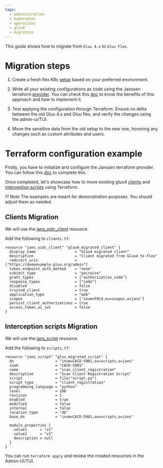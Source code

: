 ```yaml
---
tags:
  - administration
  - kubernetes
  - operations
  - gluu4
  - migration
---
```


This guide shows how to migrate from `Gluu 4.x` to  `Gluu Flex`.


# Migration steps

1. Create a fresh flex K8s [setup](https://docs.gluu.org/head/install/helm-install/) based on your preferred environment.

1. Write all your existing configurations as code using the Janssen terraform [provider](https://registry.terraform.io/providers/JanssenProject/jans/latest/docs).
   You can check this [doc](https://docs.jans.io/head/janssen-server/terraform/) to know the benefits of this approach and how to implement it. 


1. Test applying the configuration through Terraform. Ensure no delta between the old Gluu 4.x and Gluu flex, and verify the changes using the admin-ui/TUI.

1. Move the sensitive data from the old setup to the new one, honoring any changes such as custom attributes and users.

# Terraform configuration example

Firstly, you have to initialize and configure the Janssen terraform provider. You can follow this [doc](https://docs.jans.io/head/janssen-server/terraform/) to complete this.

Once completed, let's showcase how to move existing gluu4 [clients](#clients-migration) and [interception scripts](#interception-scripts-migration) using Terraform.

!!! Note
    The examples are meant for demonstration purposes. You should adjust them as needed.

## Clients Migration 

We will use the [jans_oidc_client](https://registry.terraform.io/providers/JanssenProject/jans/latest/docs/resources/oidc_client) resource.

Add the following to `clients.tf`:

```
resource "jans_oidc_client" "gluu4_migrated_client" {
  display_name                  = "Gluu4 migrated client"
  description                   = "Client migrated from Gluu4 to Flex"
  redirect_uris                 = ["https://demoexample.gluu.org/admin"]
  token_endpoint_auth_method    = "none"
  subject_type                  = "pairwise"
  grant_types                   = ["authorization_code"]
  response_types                = ["code"]
  disabled                      = false
  trusted_client                = true
  application_type              = "web"
  scopes                        = ["inum=F0C4,ou=scopes,o=jans"]
  persist_client_authorizations = true
  access_token_as_jwt           = false
}
```
## Interception scripts Migration

We will use the [jans_script](https://registry.terraform.io/providers/JanssenProject/jans/latest/docs/resources/oidc_client) resource.

Add the following to `scripts.tf`:


```
resource "jans_script" "gluu_migrated_script" {
  dn                   = "inum=CACD-5901,ou=scripts,o=jans"
  inum                 = "CACD-5901"
  name                 = "scan_client_registration"
  description          = "Scan Client Registration Script"
  script               = file("script.py")
  script_type          = "client_registration"
  programming_language = "python"
  level                = 100
  revision             = 1
  enabled              = true
  modified             = false
  internal             = false
  location_type        = "db"
  base_dn              = "inum=CACD-5901,ou=scripts,o=jans"

  module_properties {
    value1      = "v1"
    value2      = "v2"
    description = null
  }
}
```


You can run `terraform apply` and review the created resources in the Admin-UI/TUI.